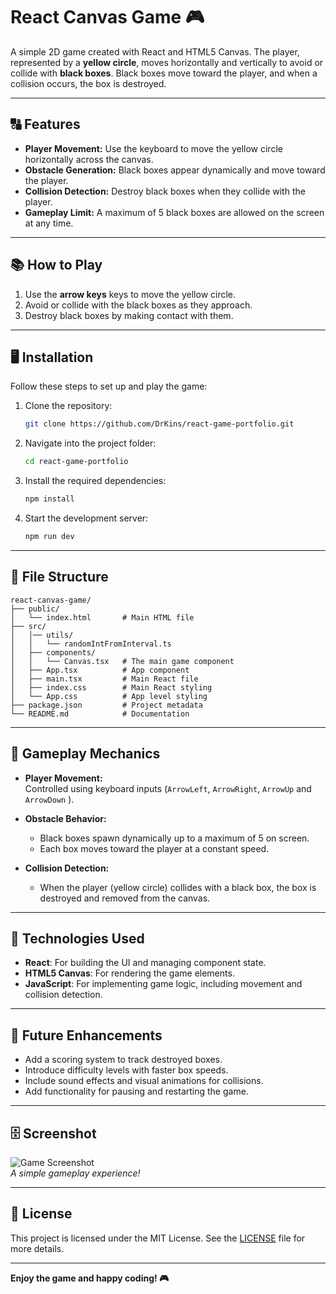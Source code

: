 # React Canvas Game 🎮

A simple 2D game created with React and HTML5 Canvas. The player, represented by a **yellow circle**, moves horizontally and vertically to avoid or collide with **black boxes**. Black boxes move toward the player, and when a collision occurs, the box is destroyed.

---

## 🔠 Features

- **Player Movement:** Use the keyboard to move the yellow circle horizontally across the canvas.
- **Obstacle Generation:** Black boxes appear dynamically and move toward the player.
- **Collision Detection:** Destroy black boxes when they collide with the player.
- **Gameplay Limit:** A maximum of 5 black boxes are allowed on the screen at any time.

---

## 📚 How to Play

1. Use the **arrow keys** keys to move the yellow circle.
2. Avoid or collide with the black boxes as they approach.
3. Destroy black boxes by making contact with them.

---

## 🖥️ Installation

Follow these steps to set up and play the game:

1. Clone the repository:
   ```bash
   git clone https://github.com/DrKins/react-game-portfolio.git
   ```
2. Navigate into the project folder:
   ```bash
   cd react-game-portfolio
   ```
3. Install the required dependencies:
   ```bash
   npm install
   ```
4. Start the development server:
   ```bash
   npm run dev
   ```

---

## 📂 File Structure

```plaintext
react-canvas-game/
├── public/
│   └── index.html       # Main HTML file
├── src/
│   │── utils/
│   │   └── randomIntFromInterval.ts
│   ├── components/
│   │   └── Canvas.tsx   # The main game component
│   ├── App.tsx          # App component
│   ├── main.tsx         # Main React file
│   ├── index.css        # Main React styling
│   └── App.css          # App level styling
├── package.json         # Project metadata
└── README.md            # Documentation
```

---

## 🚀 Gameplay Mechanics

- **Player Movement:**  
  Controlled using keyboard inputs (`ArrowLeft`, `ArrowRight`, `ArrowUp` and `ArrowDown` ).

- **Obstacle Behavior:**

  - Black boxes spawn dynamically up to a maximum of 5 on screen.
  - Each box moves toward the player at a constant speed.

- **Collision Detection:**
  - When the player (yellow circle) collides with a black box, the box is destroyed and removed from the canvas.

---

## 🎨 Technologies Used

- **React**: For building the UI and managing component state.
- **HTML5 Canvas**: For rendering the game elements.
- **JavaScript**: For implementing game logic, including movement and collision detection.

---

## 🌟 Future Enhancements

- Add a scoring system to track destroyed boxes.
- Introduce difficulty levels with faster box speeds.
- Include sound effects and visual animations for collisions.
- Add functionality for pausing and restarting the game.

---

## 🗄️ Screenshot

![Game Screenshot](https://i.imgur.com/IEFQk36.png)  
_A simple gameplay experience!_

---

## 🔖 License

This project is licensed under the MIT License. See the [LICENSE](LICENSE) file for more details.

---

**Enjoy the game and happy coding! 🎮**
